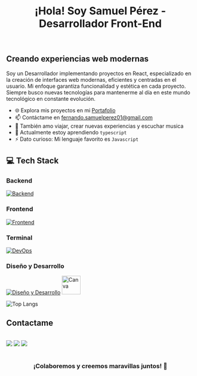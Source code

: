 <h1 align="center">¡Hola! Soy Samuel Pérez - Desarrollador Front-End</h1>
  <br/>
  
## Creando experiencias web modernas

Soy un Desarrollador implementando proyectos en React, especializado en la creación de interfaces web modernas, eficientes y centradas en el usuario. Mi enfoque garantiza funcionalidad y estética en cada proyecto. Siempre busco nuevas tecnologías para mantenerme al día en este mundo tecnológico en constante evolución.

- 🌐 Explora mis proyectos en mi [Portafolio](https://portfolio-samuel-developer.netlify.app/)
- 📫 Contáctame en fernando.samuelperez01@gmail.com
- 💖 También amo viajar, crear nuevas experiencias y escuchar musica
- 🌱 Actualmente estoy aprendiendo `typescript`
- ⚡ Dato curioso: Mi lenguaje favorito es `Javascript`

## 💻 Tech Stack
  ### Backend
  [![Backend](https://skillicons.dev/icons?i=ruby,postgresql,rails,nodejs,aws)](https://skillicons.dev)

  ### Frontend
  [![Frontend](https://skillicons.dev/icons?i=html,css,javascript,react,angular,typescript)](https://skillicons.dev)

  ### Terminal 
  [![DevOps](https://skillicons.dev/icons?i=git,powershell,bash)](https://skillicons.dev)

  ### Diseño y Desarrollo
  [![Diseño y Desarrollo](https://skillicons.dev/icons?i=figma,vscode)](https://skillicons.dev)
  <a href="https://www.canva.com/">
    <img src="https://1000marcas.net/wp-content/uploads/2020/01/Canva-logo.png" alt="Canva" width="auto" height="50" >
  </a>
    
  ![Top Langs](https://github-readme-stats.vercel.app/api/top-langs/?username=SamuelPereZz&layout=compact&theme=radical)
  
  ## Contactame

  <div style="display: inline_block"><br> 
    <a href="fernando.samuelperez01@gmail.com" target="_blank"><img src="https://img.shields.io/badge/Gmail-D14836?style=for-the-badge&logo=gmail&logoColor=white" ></a>
    <a href="https://www.linkedin.com/in/samperezrios-f/" target="_blank"><img src="https://img.shields.io/badge/-LinkedIn-%230077B5?style=for-the-badge&logo=linkedin&logoColor=white" target="_blank"></a>
    <a href="https://www.instagram.com/sam_perezz00/" target="_blank"><img src="https://img.shields.io/badge/-Instagram-%23E4405F?style=for-the-badge&logo=instagram&logoColor=white" target="_blank"></a>
  </div>
  
  <br/>
  <h3 align="center">¡Colaboremos y creemos maravillas juntos! 🚀</h3>
